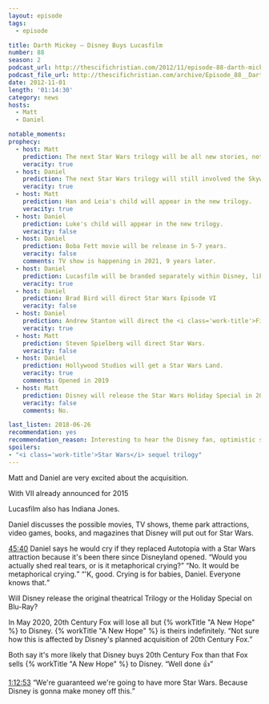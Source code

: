 ```yaml
---
layout: episode
tags:
  - episode

title: Darth Mickey – Disney Buys Lucasfilm
number: 88
season: 2
podcast_url: http://thescifichristian.com/2012/11/episode-88-darth-mickey-disney-buys-lucasfilm/
podcast_file_url: http://thescifichristian.com/archive/Episode_88__Darth_Mickey_–_Disney_Bu.mp3
date: 2012-11-01
length: '01:14:30'
category: news
hosts:
  - Matt
  - Daniel

notable_moments:
prophecy:
  - host: Matt
    prediction: The next Star Wars trilogy will be all new stories, not based on Extended Universe novels.
    veracity: true
  - host: Daniel
    prediction: The next Star Wars trilogy will still involved the Skywalkers.
    veracity: true
  - host: Matt
    prediction: Han and Leia's child will appear in the new trilogy.
    veracity: true
  - host: Daniel
    prediction: Luke's child will appear in the new trilogy.
    veracity: false
  - host: Daniel
    prediction: Boba Fett movie will be release in 5-7 years.
    veracity: false
    comments: TV show is happening in 2021, 9 years later.
  - host: Daniel
    prediction: Lucasfilm will be branded separately within Disney, like Marvel.
    veracity: true
  - host: Daniel
    prediction: Brad Bird will direct Star Wars Episode VI
    veracity: false
  - host: Daniel
    prediction: Andrew Stanton will direct the <i class='work-title'>Finding Nemo</i> sequel.
    veracity: true
  - host: Matt
    prediction: Steven Spielberg will direct Star Wars.
    veracity: false
  - host: Daniel
    prediction: Hollywood Studios will get a Star Wars Land.
    veracity: true
    comments: Opened in 2019
  - host: Matt
    prediction: Disney will release the Star Wars Holiday Special in 2013.
    veracity: false
    comments: No.

last_listen: 2018-06-26
recommendation: yes
recommendation_reason: Interesting to hear the Disney fan, optimistic side of the Lucasfilm purchase.
spoilers: 
- "<i class='work-title'>Star Wars</i> sequel trilogy"
---
```

Matt and Daniel are very excited about the acquisition. 

With VII already announced for 2015

Lucasfilm also has Indiana Jones.

Daniel discusses the possible movies, TV shows, theme park attractions, video games, books, and magazines that Disney will put out for Star Wars.

<div class="quote">
  <a class="timestamp tag is-medium is-rounded is-primary" href="http://thescifichristian.com/2012/11/episode-88-darth-mickey-disney-buys-lucasfilm#t=45:40">45:40</a>
  <span class="quote-context is-size-6">Daniel says he would cry if they replaced Autotopia with a Star Wars attraction because it's been there since Disneyland opened.</span>
  <q class="matt">Would you actually shed real tears, or is it metaphorical crying?</q>
  <q class="daniel">No. It would be metaphorical crying.</q>
  <q class="matt">'K, good. Crying is for babies, Daniel. Everyone knows that.</q>
</div>

Will Disney release the original theatrical Trilogy or the Holiday Special on Blu-Ray? 

In May 2020, 20th Century Fox will lose all but {% workTitle "A New Hope" %} to Disney. {% workTitle "A New Hope" %} is theirs indefinitely. <q class="archivist inline">Not sure how this is affected by Disney's planned acquisition of 20th Century Fox.</q>

Both say it's more likely that Disney buys 20th Century Fox than that Fox sells {% workTitle "A New Hope" %} to Disney. <q class="archivist inline">Well done 👍</q>

<div class="quote">
  <a class="timestamp tag is-medium is-rounded is-primary" href="http://thescifichristian.com/2012/11/episode-88-darth-mickey-disney-buys-lucasfilm#t=1:12:53">1:12:53</a>
  <q class="daniel">We're guaranteed we're going to have more Star Wars. Because Disney is gonna make money off this.</q>
</div>